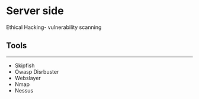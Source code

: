 # Server side
Ethical Hacking- vulnerability scanning

## Tools
<hr>

* Skipfish
* Owasp Disrbuster
* Webslayer
* Nmap
* Nessus